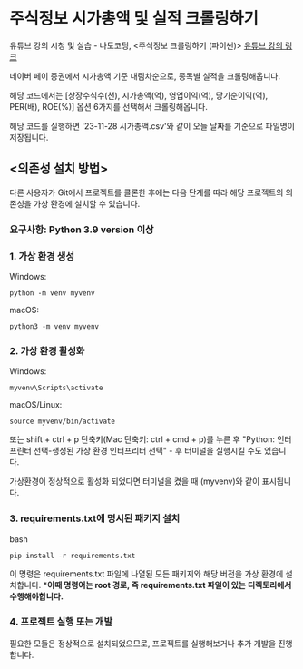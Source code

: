 # 주식정보 시가총액 및 실적 크롤링하기

유튜브 강의 시청 및 실습 - 나도코딩, <주식정보 크롤링하기 (파이썬)> [유튜브 강의 링크](https://www.youtube.com/watch?v=ZDh1C7qw0Rs&t=191s)  

네이버 페이 증권에서 시가총액 기준 내림차순으로, 종목별 실적을 크롤링해옵니다.

해당 코드에서는 [상장수식수(천), 시가총액(억), 영업이익(억), 당기순이익(억), PER(배), ROE(%)] 옵션 6가지를 선택해서 크롤링해옵니다.

해당 코드를 실행하면 '23-11-28 시가총액.csv'와 같이 오늘 날짜를 기준으로 파일명이 저장됩니다.


## <의존성 설치 방법>
다른 사용자가 Git에서 프로젝트를 클론한 후에는 다음 단계를 따라 해당 프로젝트의 의존성을 가상 환경에 설치할 수 있습니다.
### 요구사항: Python 3.9 version 이상


### 1. 가상 환경 생성
Windows:
```
python -m venv myvenv
```

macOS:
```
python3 -m venv myvenv
```


### 2. 가상 환경 활성화
Windows:
```
myvenv\Scripts\activate
```

macOS/Linux:
```
source myvenv/bin/activate
```
또는 shift + ctrl + p 단축키(Mac 단축키: ctrl + cmd + p)를 누른 후 "Python: 인터프린터 선택-생성된 가상 환경 인터프리터 선택" - 후 터미널을 실행시킬 수도 있습니다.

가상환경이 정상적으로 활성화 되었다면 터미널을 켰을 때 (myvenv)와 같이 표시됩니다.


### 3. requirements.txt에 명시된 패키지 설치
bash
```
pip install -r requirements.txt
```
이 명령은 requirements.txt 파일에 나열된 모든 패키지와 해당 버전을 가상 환경에 설치합니다.
***이때 명령어는 root 경로, 즉 requirements.txt 파일이 있는 디렉토리에서 수행해야합니다.**


### 4. 프로젝트 실행 또는 개발
필요한 모듈은 정상적으로 설치되었으므로, 프로젝트를 실행해보거나 추가 개발을 진행합니다.

